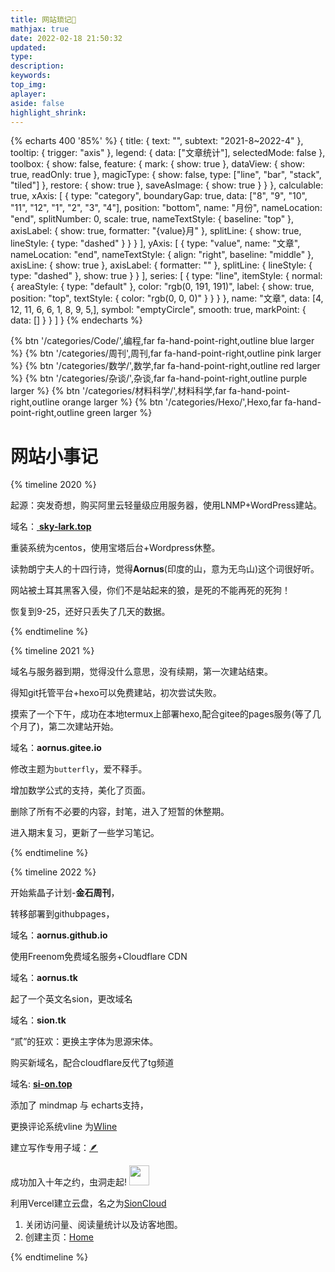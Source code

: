 ```yaml
---
title: 网站琐记📜
mathjax: true
date: 2022-02-18 21:50:32
updated:
type:
description:
keywords:
top_img:
aplayer:
aside: false
highlight_shrink:
---
```


{% echarts 400 '85%' %}
{
    title: {
        text: "",
        subtext: "2021-8~2022-4"
    },
    tooltip: {
        trigger: "axis"
    },
    legend: {
        data: ["文章统计"],
        selectedMode: false
    },
    toolbox: {
        show: false,
        feature: {
            mark: {
                show: true
            },
            dataView: {
                show: true,
                readOnly: true
            },
            magicType: {
                show: false,
                type: ["line", "bar", "stack", "tiled"]
            },
            restore: {
                show: true
            },
            saveAsImage: {
                show: true
            }
        }
    },
    calculable: true,
    xAxis: [
        {
            type: "category",
            boundaryGap: true,
            data: ["8", "9", "10", "11", "12", "1", "2", "3", "4"],
            position: "bottom",
            name: "月份",
            nameLocation: "end",
            splitNumber: 0,
            scale: true,
            nameTextStyle: {
                baseline: "top"
            },
            axisLabel: {
                show: true,
                formatter: "{value}月"
            },
            splitLine: {
                show: true,
                lineStyle: {
                    type: "dashed"
                }
            }
        }
    ],
    yAxis: [
        {
            type: "value",
            name: "文章",
            nameLocation: "end",
            nameTextStyle: {
                align: "right",
                baseline: "middle"
            },
            axisLine: {
                show: true
            },
            axisLabel: {
                formatter: ""
            },
            splitLine: {
                lineStyle: {
                    type: "dashed"
                },
                show: true
            }
        }
    ],
    series: [
        {
            type: "line",
            itemStyle: {
                normal: {
                    areaStyle: {
                        type: "default"
                    },
                    color: "rgb(0, 191, 191)",
                    label: {
                        show: true,
                        position: "top",
                        textStyle: {
                            color: "rgb(0, 0, 0)"
                        }
                    }
                }
            },
            name: "文章",
            data: [4, 12, 11, 6, 6, 1, 8, 9, 5,],
            symbol: "emptyCircle",
            smooth: true,
            markPoint: {
                data: []
            }
        }
    ]
}
{% endecharts %}
<div class="btn-center">
{% btn '/categories/Code/',编程,far fa-hand-point-right,outline blue larger %}
{% btn '/categories/周刊',周刊,far fa-hand-point-right,outline pink larger %}
{% btn '/categories/数学/',数学,far fa-hand-point-right,outline red larger %}
{% btn '/categories/杂谈/',杂谈,far fa-hand-point-right,outline purple larger %}
{% btn '/categories/材料科学/',材料科学,far fa-hand-point-right,outline orange larger %}
{% btn '/categories/Hexo/',Hexo,far fa-hand-point-right,outline green larger %}
</div>

# 网站小事记

{% timeline 2020 %}

<!-- timeline 3-20 -->
起源：突发奇想，购买阿里云轻量级应用服务器，使用LNMP+WordPress建站。

<!-- ![逐云雀·新希望](https://cdn.jsdelivr.net/gh/aornus/blogimg/2022b&amp_bo_HgedAwAAAAARALA_&rf_viewer_311.jpg) --> 

域名：[ **sky-lark.top**](https://sky-lark.top)

<!-- endtimeline -->

<!-- timeline 6-15 -->
重装系统为centos，使用宝塔后台+Wordpress休整。

<!-- endtimeline -->

<!-- timeline 9-17 -->
读勃朗宁夫人的十四行诗，觉得**Aornus**(印度的山，意为无鸟山)这个词很好听。

<!-- endtimeline -->

<!-- timeline 10-1 -->
网站被土耳其黑客入侵，你们不是站起来的狼，是死的不能再死的死狗！

恢复到9-25，还好只丢失了几天的数据。

<!-- endtimeline -->

{% endtimeline %}

{% timeline 2021 %}

<!-- timeline 3-25 -->
域名与服务器到期，觉得没什么意思，没有续期，第一次建站结束。

<!-- endtimeline -->

<!-- timeline 5-15 -->
得知git托管平台+hexo可以免费建站，初次尝试失败。

<!-- endtimeline -->

<!-- timeline 08-29 -->
摸索了一个下午，成功在本地termux上部署hexo,配合gitee的pages服务(等了几个月了)，第二次建站开始。

域名：**aornus.gitee.io**

<!-- endtimeline -->

<!-- timeline 09-07 -->

修改主题为`butterfly`，爱不释手。

<!-- endtimeline --> 

<!-- timeline 09-13 -->

增加数学公式的支持，美化了页面。

<!-- endtimeline --> 

<!-- timeline 11-25 -->

删除了所有不必要的内容，封笔，进入了短暂的休整期。

<!-- endtimeline --> 

<!-- timeline 12-27 -->

进入期末复习，更新了一些学习笔记。

<!-- endtimeline --> 


{% endtimeline %}

{% timeline 2022 %}

<!-- timeline 02-05 -->

开始紫晶子计划-**金石周刊**，

<!-- endtimeline --> 

<!-- timeline 02-13 -->

转移部署到githubpages，

域名：**aornus.github.io**

<!-- endtimeline --> 

<!-- timeline 02-14 -->

使用Freenom免费域名服务+Cloudflare CDN

域名：**aornus.tk**

<!-- endtimeline --> 

<!-- timeline 02-20 -->

起了一个英文名sion，更改域名

域名：**sion.tk**

<!-- endtimeline --> 

<!-- timeline 02-22 -->

“贰”的狂欢：更换主字体为思源宋体。

<!-- endtimeline --> 

<!-- timeline 03-09 -->

购买新域名，配合cloudflare反代了tg频道

域名:  [**si-on.top**]( https://si-on.top)

<!-- endtimeline --> 

<!-- timeline 03-18 -->
添加了 mindmap 与 echarts支持，
<!-- endtimeline --> 

<!-- timeline 03-19 -->
更换评论系统vline 为[Wline](https://waline.js.org/)
<!-- endtimeline --> 

<!-- timeline 03-24 -->
建立写作专用子域：[🪶](https://ink.si-on.top/)
<!-- endtimeline -->

<!-- timeline 03-28 -->
成功加入十年之约，虫洞走起!
<a href="https://www.foreverblog.cn/go.html" target="_blank"> <img src="https://img.foreverblog.cn/wormhole_3_tp.gif" alt="" style="width:auto;height:32px;" title=" "></a>
<!-- endtimeline -->

<!-- timeline 03-29 -->
利用Vercel建立云盘，名之为[SionCloud](https://sionedrive.vercel.app)
<!-- endtimeline -->

<!-- timeline 04-15 -->
1. 关闭访问量、阅读量统计以及访客地图。
2. 创建主页：[Home](https://home.si-on.top/)
<!-- endtimeline -->
{% endtimeline %}